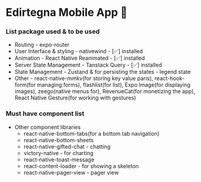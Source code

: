 # Edirtegna Mobile App 👋

### List package used & to be used

- Routing - expo-router
- User Interface & styling - nativewind - [✅] installed
- Animation - React Native Reanimated - [✅] installed
- Server State Management - Tanstack Query - [✅] installed
- State Management - Zustand & for persisting the states - legend state
- Other - react-native-mmkv(for storing key value paris), react-hook-form(for managing forms), flashlist(for list), Expo Image(for displaying images), zeego(native menus for), RevenueCat(for monetizing the app), React Native Gesture(for working with gestures)

### Must have component list

- Other component libraries
  - react-native-bottom-tabs(for a bottom tab navigation)
  - react-native-bottom-sheets
  - react-native-gifted-chat - chatting
  - victory-native - for charting
  - react-native-toast-message
  - react-content-loader - for showing a skeleton
  - react-native-pager-view - pager view
